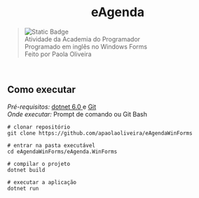 <h1 align="center"> eAgenda </h1>

> ![Static Badge](https://img.shields.io/badge/status-em%20desenvolvimento-green)  
> Atividade da Academia do Programador  
> Programado em inglês no Windows Forms  
> Feito por Paola Oliveira

<br>

## Como executar 

*Pré-requisitos:* <a title="página da microsoft dotnet" href="https://dotnet.microsoft.com/download"> dotnet 6.0 </a> e <a title="página do git" href="https://git-scm.com/"> Git </a>  
*Onde executar:* Prompt de comando ou Git Bash

```Shell
# clonar repositório
git clone https://github.com/apaolaoliveira/eAgendaWinForms

# entrar na pasta executável 
cd eAgendaWinForms/eAgenda.WinForms

# compilar o projeto
dotnet build

# executar a aplicação
dotnet run
```
